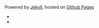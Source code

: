 <p>
  Powered by <a href="http://jekyllrb.com/">Jekyll</a>,
  hosted on <a href="http://pages.github.com/">Github Pages</a>
</p>
<ul class="links">
  <li><a href="https://twitter.com/{{ site.author.twitter }}" title="follow me"><i class="icon-twitter"></i></a></li>
  <li><a href="mailto:eshyun@gmail.com" title="AMA"><i class="icon-sparrow"></i></a></li>
</ul>